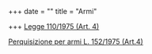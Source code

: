 +++
date = ""
title = "Armi"

+++
[Legge 110/1975 (Art. 4)](https://www.normattiva.it/atto/caricaDettaglioAtto?atto.dataPubblicazioneGazzetta=1975-04-21&atto.codiceRedazionale=075U0110&atto.articolo.numero=0&atto.articolo.sottoArticolo=1&atto.articolo.sottoArticolo1=10&qId=0339be84-6e94-4be6-8bbd-896aae735bba&tabID=0.199442906782636&title=lbl.dettaglioAtto)

[Perquisizione per armi L. 152/1975 (Art.4)](https://www.normattiva.it/atto/caricaDettaglioAtto?atto.dataPubblicazioneGazzetta=1975-05-24&atto.codiceRedazionale=075U0152&atto.articolo.numero=0&atto.articolo.sottoArticolo=1&atto.articolo.sottoArticolo1=10&qId=1e17d084-544c-4d9f-82c1-fb3bac2935ac&tabID=0.199442906782636&title=lbl.dettaglioAtto)